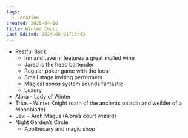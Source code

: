 ```yaml
---
tags:
  - Location
created: 2025-04-10
title: Winter Court
Last Edited: 2024-05-01T16:43
---
```


- Restful Buck
    - Inn and tavern; features a great mulled wine
    - Jared is the head bartender
    - Regular poker game with the local
    - Small stage inviting performers
    - Magical sonos system sounds fantastic
    - Luxury
- Alora - Lady of Winter
- Trius - Winter Knight (oath of the ancients paladin and weilder of a Moonblade)
- Levi - Arch Magus (Alora’s court wizard)
- Night Garden’s Circle
    - Apothecary and magic shop